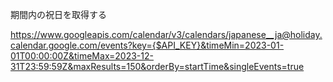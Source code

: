 期間内の祝日を取得する

https://www.googleapis.com/calendar/v3/calendars/japanese__ja@holiday.calendar.google.com/events?key={$API_KEY}&timeMin=2023-01-01T00:00:00Z&timeMax=2023-12-31T23:59:59Z&maxResults=150&orderBy=startTime&singleEvents=true
